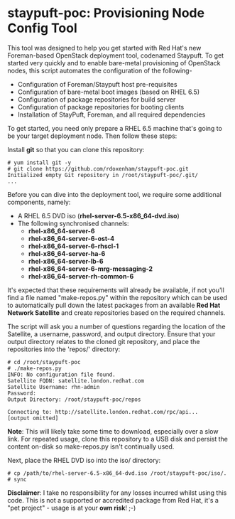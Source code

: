 staypuft-poc: Provisioning Node Config Tool
============

This tool was designed to help you get started with Red Hat's new Foreman-based OpenStack deployment tool, codenamed Staypuft. To get started very quickly and to enable bare-metal provisioning of OpenStack nodes, this script automates the configuration of the following-

* Configuration of Foreman/Staypuft host pre-requisites
* Configuration of bare-metal boot images (based on RHEL 6.5)
* Configuration of package repositories for build server
* Configuration of package repositories for booting clients
* Installation of StayPuft, Foreman, and all required dependencies

To get started, you need only prepare a RHEL 6.5 machine that's going to be your target deployment node. Then follow these steps:

Install **git** so that you can clone this repository:

	# yum install git -y
	# git clone https://github.com/rdoxenham/staypuft-poc.git
	Initialized empty Git repository in /root/staypuft-poc/.git/
	...
	
Before you can dive into the deployment tool, we require some additional components, namely:

* A RHEL 6.5 DVD iso (**rhel-server-6.5-x86_64-dvd.iso**)
* The following synchronised channels:
	* **rhel-x86_64-server-6**
	* **rhel-x86_64-server-6-ost-4**
	* **rhel-x86_64-server-6-rhscl-1**
	* **rhel-x86_64-server-ha-6**
	* **rhel-x86_64-server-lb-6**
	* **rhel-x86_64-server-6-mrg-messaging-2**
	* **rhel-x86_64-server-rh-common-6**

It's expected that these requirements will already be available, if not you'll find a file named "make-repos.py" within the repository which can be used to automatically pull down the latest packages from an available **Red Hat Network Satellite** and create repositories based on the required channels.
	
The script will ask you a number of questions regarding the location of the Satellite, a username, password, and output directory. Ensure that your output directory relates to the cloned git repository, and place the repositories into the 'repos/' directory:

	# cd /root/staypuft-poc
	# ./make-repos.py
	INFO: No configuration file found.
	Satellite FQDN: satellite.london.redhat.com
	Satellite Username: rhn-admin
	Password: 
	Output Directory: /root/staypuft-poc/repos

	Connecting to: http://satellite.london.redhat.com/rpc/api...
	[output omitted]
	
**Note**: This will likely take some time to download, especially over a slow link. For repeated usage, clone this repository to a USB disk and persist the content on-disk so make-repos.py isn't continually used.

Next, place the RHEL DVD iso into the iso/ directory:

	# cp /path/to/rhel-server-6.5-x86_64-dvd.iso /root/staypuft-poc/iso/.
	# sync
	


**Disclaimer**: I take no responsibility for any losses incurred whilst using this code. This is not a supported or accredited package from Red Hat, it's a "pet project" - usage is at your **own risk**! ;-)
	